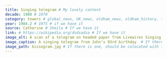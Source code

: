 ```yaml
---
title: Singing telegram # My lovely content
decade: 1980 # 1970
category: towers # global_news, UK_news, oldham_news, oldham_history, towers, surrounding_estate # Always exactly one category
year: 1984.2 # 1975 # if we have it
source: Catherine # Sheila # If we have it
link: # https://wikipedia.org/dsdsadsa # If we have it
image_alt: A scan of a telegram on headed paper from Livewires Singing Telegrams. The telegram reads “Ninety third birthday ode to John Lamb // John Lamb I’ve come to sing to you to celebrate being ninety three today / at the tea dance every week you have life membership / love dancing at Queen Elizabeth Hall on Tuesday / you’ve been on Radio Oldham as the oldest member / of these tea dances so they say // Now John you like the ladies you’ve been dancing here for two years or so / you like photography you’ve albums full of photos I hear / of all kinds of transport over many a year / the management and staff and dancers have setn [sic] me here / to wish happy birthday to you / to wish happy birthday to you”. At the bottom of the scan, there are typed labels reading FEBRUARY 1984. The telegram is backed on pink card.  # If there is one
image_caption: A singing telegram from John’s 93rd birthday  # If there is one
image_path: kissogram.jpg # If there is one, should be colocated with the index.md file in the folder
---
```

